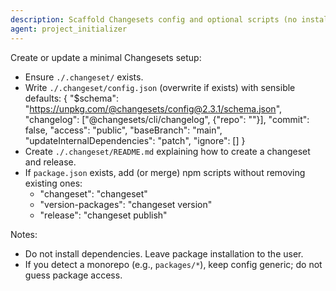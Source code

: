```yaml
---
description: Scaffold Changesets config and optional scripts (no installs)
agent: project_initializer
---
```


Create or update a minimal Changesets setup:

- Ensure `./.changeset/` exists.
- Write `./.changeset/config.json` (overwrite if exists) with sensible defaults:
  {
    "$schema": "https://unpkg.com/@changesets/config@2.3.1/schema.json",
    "changelog": ["@changesets/cli/changelog", {"repo": "<fill-me>"}],
    "commit": false,
    "access": "public",
    "baseBranch": "main",
    "updateInternalDependencies": "patch",
    "ignore": []
  }
- Create `./.changeset/README.md` explaining how to create a changeset and release.
- If `package.json` exists, add (or merge) npm scripts without removing existing ones:
  - "changeset": "changeset"
  - "version-packages": "changeset version"
  - "release": "changeset publish"

Notes:
- Do not install dependencies. Leave package installation to the user.
- If you detect a monorepo (e.g., `packages/*`), keep config generic; do not guess package access.
